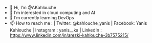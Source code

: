 - 👋 Hi, I’m @AKahlouche
- 👀 I’m interested in cloud computing and AI
- 🌱 I’m currently learning DevOps
- 📫 How to reach me : | Twitter: @kahlouche_yanis | Facebook: Yanis Kahlouche | Instagram : yanis__ka | LinkedIn : https://www.linkedin.com/in/arezki-kahlouche-3b7575215/
